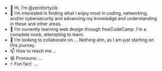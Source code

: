 - 👋 Hi, I’m @zerofortycik
- 👀 I’m interested in finding what I enjoy most in coding, networking, and/or cybersecurity and advancing my knowledge and understanding in these and other areas.
- 🌱 I’m currently learning web design through freeCodeCamp. I'm a complete noob, attempting to learn.
- 💞️ I’m looking to collaborate on ... Nothing atm, as I am just starting on this journey.
- 📫 How to reach me ...
- 😄 Pronouns: ...
- ⚡ Fun fact: ...

<!---
zerofortycik/zerofortycik is a ✨ special ✨ repository because its `README.md` (this file) appears on your GitHub profile.
You can click the Preview link to take a look at your changes.
--->
